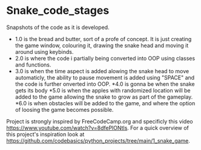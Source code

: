 # Snake_code_stages
Snapshots of the code as it is developed.
* 1.0 is the bread and butter, sort of a profe of concept. It is just creating the game window, colouring it, drawing the snake head and moving it around using keybinds.
* 2.0 is where the code i partially being converted into OOP using classes and functions.
* 3.0 is when the time aspect is added alowing the snake head to move automaticly, the ability to pause movement is added using "SPACE" and the code is further onverted into OOP.
*4.0 is gonna be when the snake gets its body
*5.0 is when the apples with randomized location will be added to the game allowing the snake to grow as part of the gameplay.
*6.0 is when obstacles will be added to the game, and where the option of loosing the game becomes possible.

Project is strongly inspired by FreeCodeCamp.org and specificly this video https://www.youtube.com/watch?v=8dfePlONtls. For a quick overview of this project's inspiration look at https://github.com/codebasics/python_projects/tree/main/1_snake_game.
